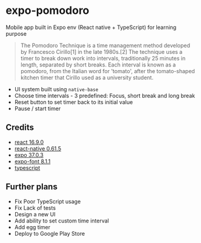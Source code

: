 # expo-pomodoro
Mobile app built in Expo env (React native + TypeScript) for learning purpose
>The Pomodoro Technique is a time management method developed by Francesco Cirillo[1] in the late 1980s.[2] The technique uses a timer to break down work into intervals, traditionally 25 minutes in length, separated by short breaks. Each interval is known as a pomodoro, from the Italian word for 'tomato', after the tomato-shaped kitchen timer that Cirillo used as a university student.

* UI system built using `native-base`
* Choose time intervals - 3 predefined: Focus, short break and long break
* Reset button to set timer back to its initial value
* Pause / start timer

## Credits
* [react 16.9.0](https://github.com/facebook/react-native)
* [react-native 0.61.5](https://github.com/facebook/react-native)
* [expo 37.0.3](https://github.com/expo/expo)
* [expo-font 8.1.1](https://github.com/expo/expo/tree/master/packages/expo-font)
* [typescript](https://github.com/microsoft/TypeScript)

## Further plans
* Fix Poor TypeScript usage
* Fix Lack of tests
* Design a new UI
* Add ability to set custom time interval
* Add egg timer
* Deploy to Google Play Store
